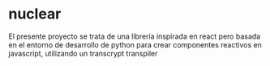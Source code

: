 # nuclear

El presente proyecto se trata de una librería inspirada en react pero basada en el entorno de desarrollo de python para crear componentes reactivos en javascript, utilizando un transcrypt transpiler